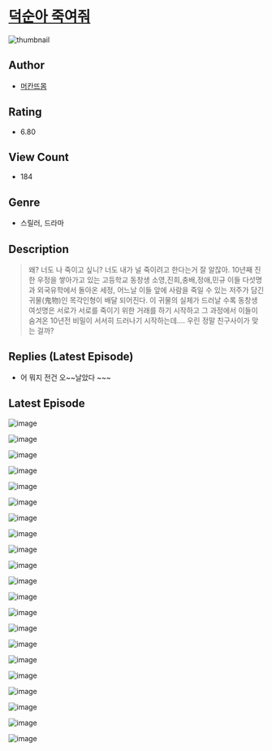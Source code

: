 # [덕순아 죽여줘](https://comic.naver.com/challenge/list?titleId=810687)
![thumbnail](https://image-comic.pstatic.net/user_contents_data/challenge_comic/2023/05/24/330406/upload_3762019957729211746_480x623.jpeg)

## Author
- [머칸뜨몸](https://comic.naver.com/artistTitle?id=330406)

## Rating
- 6.80

## View Count
- 184

## Genre
- 스릴러, 드라마

## Description
> 왜? 너도 나 죽이고 싶니? 너도 내가 널 죽이려고 한다는거 잘 알잖아. 10년째 진한 우정을 쌓아가고 있는 고등학교 동창생 소영,진희,충배,정애,민규 이들 다섯명과 외국유학에서 돌아온 세정, 어느날 이들 앞에 사람을 죽일 수 있는 저주가 담긴 귀물(鬼物)인 목각인형이 배달 되어진다. 이 귀물의 실체가 드러날 수록 동창생 여섯명은 서로가 서로를 죽이기 위한 거래를 하기 시작하고 그 과정에서 이들이 숨겨온 10년전 비밀이 서서히 드러나기 시작하는데.... 우린 정말 친구사이가 맞는 걸까?

## Replies (Latest Episode)
- 어 뭐지 전건 오~~날았다 ~~~

## Latest Episode
![image](https://image-comic.pstatic.net/user_contents_data/challenge_comic/2023/05/24/330406/upload_4050482511220270691.jpeg)

![image](https://image-comic.pstatic.net/user_contents_data/challenge_comic/2023/05/24/330406/upload_7377235071951450169.jpeg)

![image](https://image-comic.pstatic.net/user_contents_data/challenge_comic/2023/05/24/330406/upload_7017793722245197880.jpeg)

![image](https://image-comic.pstatic.net/user_contents_data/challenge_comic/2023/05/24/330406/upload_3904955563116017252.jpeg)

![image](https://image-comic.pstatic.net/user_contents_data/challenge_comic/2023/05/24/330406/upload_7089008003746706736.jpeg)

![image](https://image-comic.pstatic.net/user_contents_data/challenge_comic/2023/05/24/330406/upload_4135207592428790582.jpeg)

![image](https://image-comic.pstatic.net/user_contents_data/challenge_comic/2023/05/24/330406/upload_3618142259920581941.jpeg)

![image](https://image-comic.pstatic.net/user_contents_data/challenge_comic/2023/05/24/330406/upload_3978193813598646628.jpeg)

![image](https://image-comic.pstatic.net/user_contents_data/challenge_comic/2023/05/24/330406/upload_7076672561336574773.jpeg)

![image](https://image-comic.pstatic.net/user_contents_data/challenge_comic/2023/05/24/330406/upload_3617851968110999088.jpeg)

![image](https://image-comic.pstatic.net/user_contents_data/challenge_comic/2023/05/24/330406/upload_3906981739727434594.jpeg)

![image](https://image-comic.pstatic.net/user_contents_data/challenge_comic/2023/05/24/330406/upload_3990812904359473460.jpeg)

![image](https://image-comic.pstatic.net/user_contents_data/challenge_comic/2023/05/24/330406/upload_3546640112558813490.jpeg)

![image](https://image-comic.pstatic.net/user_contents_data/challenge_comic/2023/05/24/330406/upload_7089899676826218803.jpeg)

![image](https://image-comic.pstatic.net/user_contents_data/challenge_comic/2023/05/24/330406/upload_7005130638321856613.jpeg)

![image](https://image-comic.pstatic.net/user_contents_data/challenge_comic/2023/05/24/330406/upload_3691035470662219362.jpeg)

![image](https://image-comic.pstatic.net/user_contents_data/challenge_comic/2023/05/24/330406/upload_3618984477972783920.jpeg)

![image](https://image-comic.pstatic.net/user_contents_data/challenge_comic/2023/05/24/330406/upload_7221353113207464803.jpeg)

![image](https://image-comic.pstatic.net/user_contents_data/challenge_comic/2023/05/24/330406/upload_7305232445780210736.jpeg)

![image](https://image-comic.pstatic.net/user_contents_data/challenge_comic/2023/05/24/330406/upload_7221350918411990581.jpeg)

![image](https://image-comic.pstatic.net/user_contents_data/challenge_comic/2023/05/24/330406/upload_7147275698304475747.jpeg)
